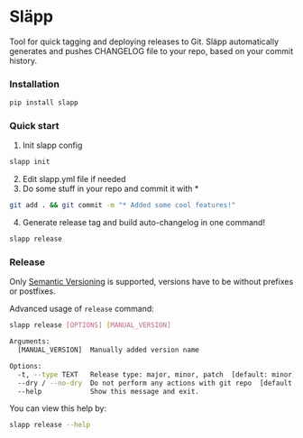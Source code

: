# Släpp

Tool for quick tagging and deploying releases to Git. Släpp automatically generates and pushes CHANGELOG file to your repo, based on your commit history.

### Installation
```bash
pip install slapp
```

### Quick start
1. Init slapp config
```bash
slapp init
```
2. Edit slapp.yml file if needed
3. Do some stuff in your repo and commit it with * 
```bash
git add . && git commit -m "* Added some cool features!"
```
4. Generate release tag and build auto-changelog in one command!
```bash
slapp release
```

### Release

Only [Semantic Versioning](https://semver.org) is supported, versions have to be without prefixes or postfixes. 

Advanced usage of `release` command:
```bash
slapp release [OPTIONS] [MANUAL_VERSION]

Arguments:
  [MANUAL_VERSION]  Manually added version name

Options:
  -t, --type TEXT   Release type: major, minor, patch  [default: minor]
  --dry / --no-dry  Do not perform any actions with git repo  [default: False]
  --help            Show this message and exit.
```
You can view this help by:
```bash
slapp release --help
```
